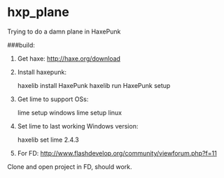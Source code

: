 # hxp_plane
Trying to do a damn plane in HaxePunk


###build:

1) Get haxe: http://haxe.org/download

2) Install haxepunk:

	haxelib install HaxePunk
	haxelib run HaxePunk setup

3) Get lime to support OSs:

	lime setup windows
	lime setup linux

4) Set lime to last working Windows version:

	haxelib set lime 2.4.3

	
5) For FD: http://www.flashdevelop.org/community/viewforum.php?f=11

Clone and open project in FD, should work.